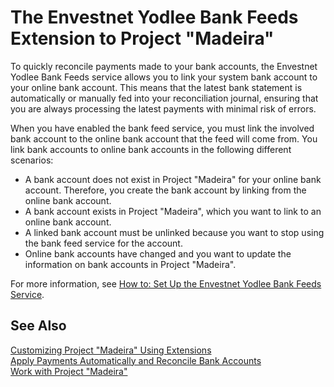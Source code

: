 <properties
	pageTitle="Envestnet Yodlee Bank Feeds | Project Madeira"
        description="Provides information about the Envestnet Yodlee Bank Feeds extension" 
        services="" 
        documentationCenter="Madeira"
        authors="edupont"/>
    
# The Envestnet Yodlee Bank Feeds Extension to Project "Madeira"
To quickly reconcile payments made to your bank accounts, the Envestnet Yodlee Bank Feeds service allows you to link your system bank account to your online bank account. This means that the latest bank statement is automatically or manually fed into your reconciliation journal, ensuring that you are always processing the latest payments with minimal risk of errors. 
  
When you have enabled the bank feed service, you must link the involved bank account to the online bank account that the feed will come from. You link bank accounts to online bank accounts in the following different scenarios:

- A bank account does not exist in Project "Madeira" for your online bank account. Therefore, you create the bank account by linking from the online bank account.
- A bank account exists in Project "Madeira", which you want to link to an online bank account.
- A linked bank account must be unlinked because you want to stop using the bank feed service for the account.
- Online bank accounts have changed and you want to update the information on bank accounts in Project "Madeira".

For more information, see [How to: Set Up the Envestnet Yodlee Bank Feeds Service](bank-how-setup-bank-statement-service.md). 
     
## See Also  
[Customizing Project "Madeira" Using Extensions ](ui-extensions.md)    
[Apply Payments Automatically and Reconcile Bank Accounts](receivables-apply-payments-auto-reconcile-bank-accounts.md)  
[Work with Project "Madeira"](ui-work-product.md)